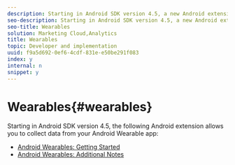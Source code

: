 ```yaml
---
description: Starting in Android SDK version 4.5, a new Android extension was added that allows you to collect data from your Android Wearable app.
seo-description: Starting in Android SDK version 4.5, a new Android extension was added that allows you to collect data from your Android Wearable app.
seo-title: Wearables
solution: Marketing Cloud,Analytics
title: Wearables
topic: Developer and implementation
uuid: f9a5d692-0ef6-4cdf-831e-e50be291f083
index: y
internal: n
snippet: y
---
```


# Wearables{#wearables}

Starting in Android SDK version 4.5, the following Android extension allows you to collect data from your Android Wearable app:

+ [Android Wearables: Getting Started](android-wearable.md)
+ [Android Wearables: Additional Notes](c-android-wearables--additional-notes.md)